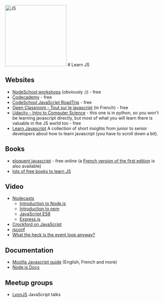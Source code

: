 <img src="http://seravo.fi/uploads/seravo/2013/06/JavaScript-logo.png" alt="JS" width="200px"/>
# Learn JS

## Websites
- [NodeSchool workshops](http://nodeschool.io/index.html#workshopper-list) (obviously ;)) - free
- [Codecademy](http://www.codecademy.com/) - free
- [CodeSchool JavaScript RoadTrip](https://www.codeschool.com/courses/javascript-road-trip-part-1) - free
- [Open Classroom - Tout sur le javascript](https://openclassrooms.com/courses/tout-sur-le-javascript) (in French) - free
- [Udacity - Intro to Computer Science](https://www.udacity.com/course/intro-to-computer-science--cs101) - this one is in python, so you won't be learning javascript directly, but most of what you will learn there is valuable in the JS world too - free
- [Learn Javascript](https://psdtowp.net/learn-javascript.html) A collection of short insights from junior to senior developers about how to learn javascript (you have to scroll down a bit).

## Books
- [eloquent javascript](http://eloquentjavascript.net/) - free online (a [French version of the first edition](http://fr.eloquentjavascript.net/contents.html) is also available)
- [lots of free books to learn JS](http://jsbooks.revolunet.com)

## Video
- [Nodecasts](https://www.youtube.com/user/thecodeplanet/playlists)
  - [Introduction to Node.js](https://www.youtube.com/playlist?list=PLVHlCYNvnqYqjnypg2Czw4vVjTL2gB7_e)
  - [Introduction to npm](https://www.youtube.com/watch?v=yM1Lhgvv7D8&list=PLVHlCYNvnqYrUeBZP0pUxSFT0KYr9Xw84)
  - [JavaScript ES6](https://www.youtube.com/playlist?list=PLVHlCYNvnqYouIVj3IgK3RmzpnWMaoqkw)
  - [Express.js](https://www.youtube.com/watch?v=L6_CoHNSbwc&list=PLVHlCYNvnqYpQXeTEA0PxH1spth-K9ey7)
- [Crockford on JavaScript](https://www.youtube.com/watch?v=JxAXlJEmNMg&list=PL7664379246A246CB)
- [jsconf](https://www.youtube.com/user/jsconfeu/videos?sort=p&view=0&flow=list)
- [What the heck is the event loop anyway?](https://www.youtube.com/watch?v=8aGhZQkoFbQ)

## Documentation
- [Mozilla Javascript guide](https://developer.mozilla.org/fr/docs/Web/JavaScript) (English, French and more)
- [Node.js Docs](https://nodejs.org/en/docs/)

## Meetup groups
- [LyonJS](http://lyonjs.org) JavaScript talks
